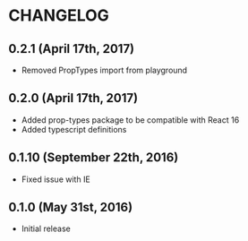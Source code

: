 # CHANGELOG

## 0.2.1 (April 17th, 2017)

- Removed PropTypes import from playground

## 0.2.0 (April 17th, 2017)

- Added prop-types package to be compatible with React 16
- Added typescript definitions

## 0.1.10 (September 22th, 2016)

- Fixed issue with IE

## 0.1.0 (May 31st, 2016)

- Initial release
